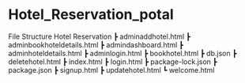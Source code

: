 # Hotel_Reservation_potal

File Structure
Hotel Reservation
 ┣ adminaddhotel.html
 ┣ adminbookhoteldetails.html
 ┣ admindashboard.html
 ┣ adminhoteldetails.html
 ┣ adminlogin.html
 ┣ bookhotel.html
 ┣ db.json
 ┣ deletehotel.html
 ┣ index.html
 ┣ login.html
 ┣ package-lock.json
 ┣ package.json
 ┣ signup.html
 ┣ updatehotel.html
 ┗ welcome.html

 
